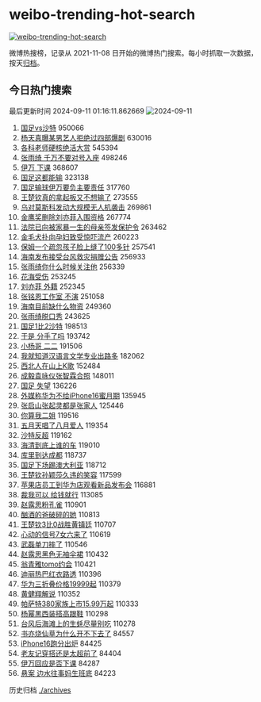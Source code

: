 # weibo-trending-hot-search

[![weibo-trending-hot-search](https://github.com/ameizi/weibo-trending-hot-search/actions/workflows/ci.yml/badge.svg)](https://github.com/ameizi/weibo-trending-hot-search/actions/workflows/ci.yml)

微博热搜榜，记录从 2021-11-08 日开始的微博热门搜索。每小时抓取一次数据，按天[归档](./archives)。

## 今日热门搜索

<!-- BEGIN --> 
最后更新时间 2024-09-11 01:16:11.862669 
![2024-09-11](https://imgs-storage.s3.us-east-005.backblazeb2.com/20240911/2024-09-11.png?versionId=4_z8fbbed132d73df8689c40f13_f1116c8eca722e004_d20240910_m171611_c005_v0501000_t0039_u01725988571827) 
1. [国足vs沙特](https://s.weibo.com/weibo?q=%23%E5%9B%BD%E8%B6%B3vs%E6%B2%99%E7%89%B9%23&t=31&band_rank=1&Refer=top) 950066
1. [杨天真曝某男艺人拒绝过四部爆剧](https://s.weibo.com/weibo?q=%23%E6%9D%A8%E5%A4%A9%E7%9C%9F%E6%9B%9D%E6%9F%90%E7%94%B7%E8%89%BA%E4%BA%BA%E6%8B%92%E7%BB%9D%E8%BF%87%E5%9B%9B%E9%83%A8%E7%88%86%E5%89%A7%23&t=31&band_rank=2&Refer=top) 630016
1. [各科老师硬核绝活大赏](https://s.weibo.com/weibo?q=%23%E5%90%84%E7%A7%91%E8%80%81%E5%B8%88%E7%A1%AC%E6%A0%B8%E7%BB%9D%E6%B4%BB%E5%A4%A7%E8%B5%8F%23&t=31&band_rank=3&Refer=top) 545394
1. [张雨绮 千万不要对号入座](https://s.weibo.com/weibo?q=%E5%BC%A0%E9%9B%A8%E7%BB%AE%20%E5%8D%83%E4%B8%87%E4%B8%8D%E8%A6%81%E5%AF%B9%E5%8F%B7%E5%85%A5%E5%BA%A7&t=31&band_rank=4&Refer=top) 498246
1. [伊万 下课](https://s.weibo.com/weibo?q=%E4%BC%8A%E4%B8%87%20%E4%B8%8B%E8%AF%BE&t=31&band_rank=5&Refer=top) 368607
1. [国足这都能输](https://s.weibo.com/weibo?q=%23%E5%9B%BD%E8%B6%B3%E8%BF%99%E9%83%BD%E8%83%BD%E8%BE%93%23&t=31&band_rank=6&Refer=top) 323138
1. [国足输球伊万要负主要责任](https://s.weibo.com/weibo?q=%23%E5%9B%BD%E8%B6%B3%E8%BE%93%E7%90%83%E4%BC%8A%E4%B8%87%E8%A6%81%E8%B4%9F%E4%B8%BB%E8%A6%81%E8%B4%A3%E4%BB%BB%23&t=31&band_rank=24&Refer=top) 317760
1. [王楚钦真的拿起板又不想输了](https://s.weibo.com/weibo?q=%23%E7%8E%8B%E6%A5%9A%E9%92%A6%E7%9C%9F%E7%9A%84%E6%8B%BF%E8%B5%B7%E6%9D%BF%E5%8F%88%E4%B8%8D%E6%83%B3%E8%BE%93%E4%BA%86%23&t=31&band_rank=7&Refer=top) 273555
1. [乌对莫斯科发动大规模无人机袭击](https://s.weibo.com/weibo?q=%23%E4%B9%8C%E5%AF%B9%E8%8E%AB%E6%96%AF%E7%A7%91%E5%8F%91%E5%8A%A8%E5%A4%A7%E8%A7%84%E6%A8%A1%E6%97%A0%E4%BA%BA%E6%9C%BA%E8%A2%AD%E5%87%BB%23&t=31&band_rank=8&Refer=top) 269861
1. [金鹰奖删除刘亦菲入围资格](https://s.weibo.com/weibo?q=%23%E9%87%91%E9%B9%B0%E5%A5%96%E5%88%A0%E9%99%A4%E5%88%98%E4%BA%A6%E8%8F%B2%E5%85%A5%E5%9B%B4%E8%B5%84%E6%A0%BC%23&t=31&band_rank=9&Refer=top) 267774
1. [法院已向被家暴一生的母亲签发保护令](https://s.weibo.com/weibo?q=%23%E6%B3%95%E9%99%A2%E5%B7%B2%E5%90%91%E8%A2%AB%E5%AE%B6%E6%9A%B4%E4%B8%80%E7%94%9F%E7%9A%84%E6%AF%8D%E4%BA%B2%E7%AD%BE%E5%8F%91%E4%BF%9D%E6%8A%A4%E4%BB%A4%23&t=31&band_rank=10&Refer=top) 263462
1. [金毛犬扑向孕妇致受惊吓流产](https://s.weibo.com/weibo?q=%23%E9%87%91%E6%AF%9B%E7%8A%AC%E6%89%91%E5%90%91%E5%AD%95%E5%A6%87%E8%87%B4%E5%8F%97%E6%83%8A%E5%90%93%E6%B5%81%E4%BA%A7%23&t=31&band_rank=11&Refer=top) 260223
1. [保姆一个疏忽孩子脸上缝了100多针](https://s.weibo.com/weibo?q=%23%E4%BF%9D%E5%A7%86%E4%B8%80%E4%B8%AA%E7%96%8F%E5%BF%BD%E5%AD%A9%E5%AD%90%E8%84%B8%E4%B8%8A%E7%BC%9D%E4%BA%86100%E5%A4%9A%E9%92%88%23&t=31&band_rank=12&Refer=top) 257541
1. [海南发布接受台风救灾捐赠公告](https://s.weibo.com/weibo?q=%23%E6%B5%B7%E5%8D%97%E5%8F%91%E5%B8%83%E6%8E%A5%E5%8F%97%E5%8F%B0%E9%A3%8E%E6%95%91%E7%81%BE%E6%8D%90%E8%B5%A0%E5%85%AC%E5%91%8A%23&t=31&band_rank=13&Refer=top) 256933
1. [张雨绮你什么时候关注他](https://s.weibo.com/weibo?q=%23%E5%BC%A0%E9%9B%A8%E7%BB%AE%E4%BD%A0%E4%BB%80%E4%B9%88%E6%97%B6%E5%80%99%E5%85%B3%E6%B3%A8%E4%BB%96%23&t=31&band_rank=14&Refer=top) 256339
1. [花海受伤](https://s.weibo.com/weibo?q=%E8%8A%B1%E6%B5%B7%E5%8F%97%E4%BC%A4&t=31&band_rank=15&Refer=top) 253245
1. [刘亦菲 外籍](https://s.weibo.com/weibo?q=%E5%88%98%E4%BA%A6%E8%8F%B2%20%E5%A4%96%E7%B1%8D&t=31&band_rank=16&Refer=top) 252345
1. [张铭恩工作室 不演](https://s.weibo.com/weibo?q=%E5%BC%A0%E9%93%AD%E6%81%A9%E5%B7%A5%E4%BD%9C%E5%AE%A4%20%E4%B8%8D%E6%BC%94&t=31&band_rank=17&Refer=top) 251058
1. [海南目前缺什么物资](https://s.weibo.com/weibo?q=%23%E6%B5%B7%E5%8D%97%E7%9B%AE%E5%89%8D%E7%BC%BA%E4%BB%80%E4%B9%88%E7%89%A9%E8%B5%84%23&t=31&band_rank=18&Refer=top) 249360
1. [张雨绮脱口秀](https://s.weibo.com/weibo?q=%E5%BC%A0%E9%9B%A8%E7%BB%AE%E8%84%B1%E5%8F%A3%E7%A7%80&t=31&band_rank=19&Refer=top) 243625
1. [国足1比2沙特](https://s.weibo.com/weibo?q=%23%E5%9B%BD%E8%B6%B31%E6%AF%942%E6%B2%99%E7%89%B9%23&t=31&band_rank=20&Refer=top) 198513
1. [于是 分手了吗](https://s.weibo.com/weibo?q=%E4%BA%8E%E6%98%AF%20%E5%88%86%E6%89%8B%E4%BA%86%E5%90%97&t=31&band_rank=21&Refer=top) 193742
1. [小杨哥 二二](https://s.weibo.com/weibo?q=%E5%B0%8F%E6%9D%A8%E5%93%A5%20%E4%BA%8C%E4%BA%8C&t=31&band_rank=22&Refer=top) 191506
1. [我就知道汉语言文学专业出路多](https://s.weibo.com/weibo?q=%E6%88%91%E5%B0%B1%E7%9F%A5%E9%81%93%E6%B1%89%E8%AF%AD%E8%A8%80%E6%96%87%E5%AD%A6%E4%B8%93%E4%B8%9A%E5%87%BA%E8%B7%AF%E5%A4%9A&t=31&band_rank=23&Refer=top) 182062
1. [西北人在山上K歌](https://s.weibo.com/weibo?q=%23%E8%A5%BF%E5%8C%97%E4%BA%BA%E5%9C%A8%E5%B1%B1%E4%B8%8AK%E6%AD%8C%23&t=31&band_rank=10&Refer=top) 152484
1. [成毅袁咏仪张智霖合照](https://s.weibo.com/weibo?q=%23%E6%88%90%E6%AF%85%E8%A2%81%E5%92%8F%E4%BB%AA%E5%BC%A0%E6%99%BA%E9%9C%96%E5%90%88%E7%85%A7%23&t=31&band_rank=25&Refer=top) 148011
1. [国足 失望](https://s.weibo.com/weibo?q=%E5%9B%BD%E8%B6%B3%20%E5%A4%B1%E6%9C%9B&t=31&band_rank=26&Refer=top) 136226
1. [外媒称华为不给iPhone16蜜月期](https://s.weibo.com/weibo?q=%23%E5%A4%96%E5%AA%92%E7%A7%B0%E5%8D%8E%E4%B8%BA%E4%B8%8D%E7%BB%99iPhone16%E8%9C%9C%E6%9C%88%E6%9C%9F%23&t=31&band_rank=27&Refer=top) 135945
1. [张启山张起灵都是张家人](https://s.weibo.com/weibo?q=%E5%BC%A0%E5%90%AF%E5%B1%B1%E5%BC%A0%E8%B5%B7%E7%81%B5%E9%83%BD%E6%98%AF%E5%BC%A0%E5%AE%B6%E4%BA%BA&t=31&band_rank=28&Refer=top) 125446
1. [你算我二姐](https://s.weibo.com/weibo?q=%23%E4%BD%A0%E7%AE%97%E6%88%91%E4%BA%8C%E5%A7%90%23&t=31&band_rank=29&Refer=top) 119516
1. [五月天唱了八月爱人](https://s.weibo.com/weibo?q=%23%E4%BA%94%E6%9C%88%E5%A4%A9%E5%94%B1%E4%BA%86%E5%85%AB%E6%9C%88%E7%88%B1%E4%BA%BA%23&t=31&band_rank=30&Refer=top) 119354
1. [沙特反超](https://s.weibo.com/weibo?q=%E6%B2%99%E7%89%B9%E5%8F%8D%E8%B6%85&t=31&band_rank=31&Refer=top) 119162
1. [海清到底上谁的车](https://s.weibo.com/weibo?q=%23%E6%B5%B7%E6%B8%85%E5%88%B0%E5%BA%95%E4%B8%8A%E8%B0%81%E7%9A%84%E8%BD%A6%23&t=31&band_rank=32&Refer=top) 119010
1. [库里到达成都](https://s.weibo.com/weibo?q=%23%E5%BA%93%E9%87%8C%E5%88%B0%E8%BE%BE%E6%88%90%E9%83%BD%23&t=31&band_rank=33&Refer=top) 118737
1. [国足下场踢澳大利亚](https://s.weibo.com/weibo?q=%23%E5%9B%BD%E8%B6%B3%E4%B8%8B%E5%9C%BA%E8%B8%A2%E6%BE%B3%E5%A4%A7%E5%88%A9%E4%BA%9A%23&t=31&band_rank=34&Refer=top) 118712
1. [王楚钦孙颖莎久违的笑容](https://s.weibo.com/weibo?q=%E7%8E%8B%E6%A5%9A%E9%92%A6%E5%AD%99%E9%A2%96%E8%8E%8E%E4%B9%85%E8%BF%9D%E7%9A%84%E7%AC%91%E5%AE%B9&t=31&band_rank=35&Refer=top) 117599
1. [苹果店员工到华为店观看新品发布会](https://s.weibo.com/weibo?q=%23%E8%8B%B9%E6%9E%9C%E5%BA%97%E5%91%98%E5%B7%A5%E5%88%B0%E5%8D%8E%E4%B8%BA%E5%BA%97%E8%A7%82%E7%9C%8B%E6%96%B0%E5%93%81%E5%8F%91%E5%B8%83%E4%BC%9A%23&t=31&band_rank=36&Refer=top) 116881
1. [裁我可以 给钱就行](https://s.weibo.com/weibo?q=%E8%A3%81%E6%88%91%E5%8F%AF%E4%BB%A5%20%E7%BB%99%E9%92%B1%E5%B0%B1%E8%A1%8C&t=31&band_rank=37&Refer=top) 113085
1. [赵露思粉孔雀](https://s.weibo.com/weibo?q=%23%E8%B5%B5%E9%9C%B2%E6%80%9D%E7%B2%89%E5%AD%94%E9%9B%80%23&t=31&band_rank=38&Refer=top) 110901
1. [酗酒的爸破碎的她](https://s.weibo.com/weibo?q=%E9%85%97%E9%85%92%E7%9A%84%E7%88%B8%E7%A0%B4%E7%A2%8E%E7%9A%84%E5%A5%B9&t=31&band_rank=39&Refer=top) 110813
1. [王楚钦3比0战胜黄镇廷](https://s.weibo.com/weibo?q=%23%E7%8E%8B%E6%A5%9A%E9%92%A63%E6%AF%940%E6%88%98%E8%83%9C%E9%BB%84%E9%95%87%E5%BB%B7%23&t=31&band_rank=40&Refer=top) 110707
1. [心动的信号7女六来了](https://s.weibo.com/weibo?q=%23%E5%BF%83%E5%8A%A8%E7%9A%84%E4%BF%A1%E5%8F%B77%E5%A5%B3%E5%85%AD%E6%9D%A5%E4%BA%86%23&t=31&band_rank=41&Refer=top) 110619
1. [武磊单刀摔了](https://s.weibo.com/weibo?q=%23%E6%AD%A6%E7%A3%8A%E5%8D%95%E5%88%80%E6%91%94%E4%BA%86%23&t=31&band_rank=42&Refer=top) 110546
1. [赵露思黑色无袖伞裙](https://s.weibo.com/weibo?q=%23%E8%B5%B5%E9%9C%B2%E6%80%9D%E9%BB%91%E8%89%B2%E6%97%A0%E8%A2%96%E4%BC%9E%E8%A3%99%23&t=31&band_rank=43&Refer=top) 110432
1. [翁青雅tomo约会](https://s.weibo.com/weibo?q=%23%E7%BF%81%E9%9D%92%E9%9B%85tomo%E7%BA%A6%E4%BC%9A%23&t=31&band_rank=44&Refer=top) 110421
1. [迪丽热巴红衣路透](https://s.weibo.com/weibo?q=%E8%BF%AA%E4%B8%BD%E7%83%AD%E5%B7%B4%E7%BA%A2%E8%A1%A3%E8%B7%AF%E9%80%8F&t=31&band_rank=45&Refer=top) 110396
1. [华为三折叠价格19999起](https://s.weibo.com/weibo?q=%E5%8D%8E%E4%B8%BA%E4%B8%89%E6%8A%98%E5%8F%A0%E4%BB%B7%E6%A0%BC19999%E8%B5%B7&t=31&band_rank=46&Refer=top) 110379
1. [黄健翔解说](https://s.weibo.com/weibo?q=%E9%BB%84%E5%81%A5%E7%BF%94%E8%A7%A3%E8%AF%B4&t=31&band_rank=47&Refer=top) 110352
1. [帕萨特380家族上市15.99万起](https://s.weibo.com/weibo?q=%23%E5%B8%95%E8%90%A8%E7%89%B9380%E5%AE%B6%E6%97%8F%E4%B8%8A%E5%B8%8215.99%E4%B8%87%E8%B5%B7%23&t=31&band_rank=48&Refer=top) 110333
1. [杨幂黑西装搭高跟鞋](https://s.weibo.com/weibo?q=%23%E6%9D%A8%E5%B9%82%E9%BB%91%E8%A5%BF%E8%A3%85%E6%90%AD%E9%AB%98%E8%B7%9F%E9%9E%8B%23&t=31&band_rank=49&Refer=top) 110298
1. [台风后海滩上的生蚝尽量别吃](https://s.weibo.com/weibo?q=%23%E5%8F%B0%E9%A3%8E%E5%90%8E%E6%B5%B7%E6%BB%A9%E4%B8%8A%E7%9A%84%E7%94%9F%E8%9A%9D%E5%B0%BD%E9%87%8F%E5%88%AB%E5%90%83%23&t=31&band_rank=50&Refer=top) 110278
1. [书亦烧仙草为什么开不下去了](https://s.weibo.com/weibo?q=%23%E4%B9%A6%E4%BA%A6%E7%83%A7%E4%BB%99%E8%8D%89%E4%B8%BA%E4%BB%80%E4%B9%88%E5%BC%80%E4%B8%8D%E4%B8%8B%E5%8E%BB%E4%BA%86%23&t=31&band_rank=24&Refer=top) 84557
1. [iPhone16跑分出炉](https://s.weibo.com/weibo?q=%23iPhone16%E8%B7%91%E5%88%86%E5%87%BA%E7%82%89%23&t=31&band_rank=34&Refer=top) 84425
1. [老友记穿搭还是太超前了](https://s.weibo.com/weibo?q=%E8%80%81%E5%8F%8B%E8%AE%B0%E7%A9%BF%E6%90%AD%E8%BF%98%E6%98%AF%E5%A4%AA%E8%B6%85%E5%89%8D%E4%BA%86&t=31&band_rank=36&Refer=top) 84404
1. [伊万回应是否下课](https://s.weibo.com/weibo?q=%23%E4%BC%8A%E4%B8%87%E5%9B%9E%E5%BA%94%E6%98%AF%E5%90%A6%E4%B8%8B%E8%AF%BE%23&t=31&band_rank=45&Refer=top) 84287
1. [悬案 边水往事妈生班底](https://s.weibo.com/weibo?q=%E6%82%AC%E6%A1%88%20%E8%BE%B9%E6%B0%B4%E5%BE%80%E4%BA%8B%E5%A6%88%E7%94%9F%E7%8F%AD%E5%BA%95&t=31&band_rank=50&Refer=top) 84223
<!-- END -->

历史归档 [./archives](./archives)

